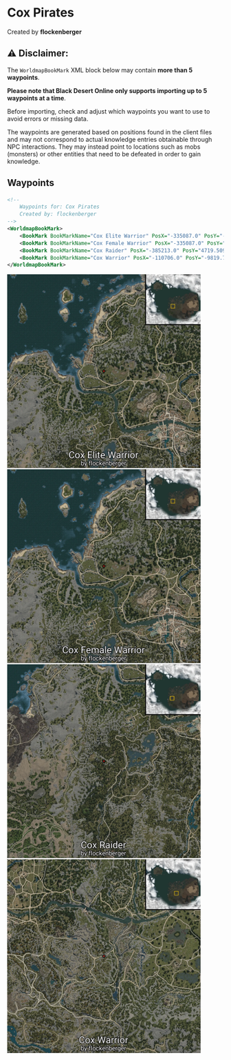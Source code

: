 # Cox Pirates
Created by **flockenberger**

## ⚠️ Disclaimer:
The `WorldmapBookMark` XML block below may contain **more than 5 waypoints**.

**Please note that Black Desert Online only supports importing up to 5 waypoints at a time**.

Before importing, check and adjust which waypoints you want to use to avoid errors or missing data.

The waypoints are generated based on positions found in the client files and may not correspond to actual knowledge entries obtainable through NPC interactions.
They may instead point to locations such as mobs (monsters) or other entities that need to be defeated in order to gain knowledge.

## Waypoints
```xml
<!--
    Waypoints for: Cox Pirates
    Created by: flockenberger
-->
<WorldmapBookMark>
    <BookMark BookMarkName="Cox Elite Warrior" PosX="-335087.0" PosY="-86.13999938964844" PosZ="14982.0" />
    <BookMark BookMarkName="Cox Female Warrior" PosX="-335087.0" PosY="-86.13999938964844" PosZ="14982.0" />
    <BookMark BookMarkName="Cox Raider" PosX="-385213.0" PosY="4719.509765625" PosZ="-110847.0" />
    <BookMark BookMarkName="Cox Warrior" PosX="-110706.0" PosY="-9819.759765625" PosZ="-110706.0" />
</WorldmapBookMark>
```

<img src="./Cox Pirates_Cox Elite Warrior_Preview.webp" width="450"/> <img src="./Cox Pirates_Cox Female Warrior_Preview.webp" width="450"/> <img src="./Cox Pirates_Cox Raider_Preview.webp" width="450"/> <img src="./Cox Pirates_Cox Warrior_Preview.webp" width="450"/> 